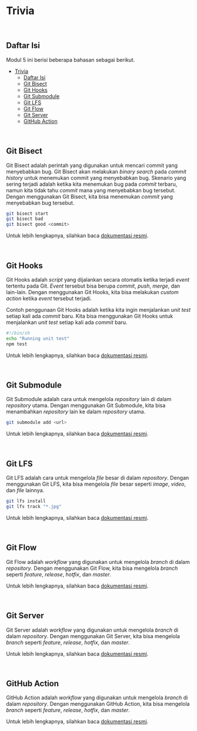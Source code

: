 # Trivia



</br>

## Daftar Isi

Modul 5 ini berisi beberapa bahasan sebagai berikut.

- [Trivia](#trivia)
  - [Daftar Isi](#daftar-isi)
  - [Git Bisect](#git-bisect)
  - [Git Hooks](#git-hooks)
  - [Git Submodule](#git-submodule)
  - [Git LFS](#git-lfs)
  - [Git Flow](#git-flow)
  - [Git Server](#git-server)
  - [GitHub Action](#github-action)

</br>

## Git Bisect

Git Bisect adalah perintah yang digunakan untuk mencari commit yang menyebabkan bug. Git Bisect akan melakukan *binary search* pada *commit history* untuk menemukan commit yang menyebabkan bug. Skenario yang sering terjadi adalah ketika kita menemukan bug pada *commit* terbaru, namun kita tidak tahu *commit* mana yang menyebabkan bug tersebut. Dengan menggunakan Git Bisect, kita bisa menemukan *commit* yang menyebabkan bug tersebut.  

```sh
git bisect start
git bisect bad
git bisect good <commit>
```

Untuk lebih lengkapnya, silahkan baca [dokumentasi resmi](https://git-scm.com/docs/git-bisect).

</br>

## Git Hooks

Git Hooks adalah *script* yang dijalankan secara otomatis ketika terjadi *event* tertentu pada Git. *Event* tersebut bisa berupa *commit*, *push*, *merge*, dan lain-lain. Dengan menggunakan Git Hooks, kita bisa melakukan *custom action* ketika *event* tersebut terjadi. 

Contoh penggunaan Git Hooks adalah ketika kita ingin menjalankan *unit test* setiap kali ada *commit* baru. Kita bisa menggunakan Git Hooks untuk menjalankan *unit test* setiap kali ada *commit* baru. 

```sh
#!/bin/sh
echo "Running unit test"
npm test
```

Untuk lebih lengkapnya, silahkan baca [dokumentasi resmi](https://git-scm.com/docs/githooks).


</br>

## Git Submodule

Git Submodule adalah cara untuk mengelola *repository* lain di dalam *repository* utama. Dengan menggunakan Git Submodule, kita bisa menambahkan *repository* lain ke dalam *repository* utama. 

```sh
git submodule add <url>
```

Untuk lebih lengkapnya, silahkan baca [dokumentasi resmi](https://git-scm.com/docs/git-submodule).

</br>

## Git LFS

Git LFS adalah cara untuk mengelola *file* besar di dalam *repository*. Dengan menggunakan Git LFS, kita bisa mengelola *file* besar seperti *image*, *video*, dan *file* lainnya. 

```sh
git lfs install
git lfs track "*.jpg"
```

Untuk lebih lengkapnya, silahkan baca [dokumentasi resmi](https://git-scm.com/docs/git-lfs).

</br>

## Git Flow

Git Flow adalah *workflow* yang digunakan untuk mengelola *branch* di dalam *repository*. Dengan menggunakan Git Flow, kita bisa mengelola *branch* seperti *feature*, *release*, *hotfix*, dan *master*.

Untuk lebih lengkapnya, silahkan baca [dokumentasi resmi](https://nvie.com/posts/a-successful-git-branching-model/).

</br>

## Git Server

Git Server adalah *workflow* yang digunakan untuk mengelola *branch* di dalam *repository*. Dengan menggunakan Git Server, kita bisa mengelola *branch* seperti *feature*, *release*, *hotfix*, dan *master*.

Untuk lebih lengkapnya, silahkan baca [dokumentasi resmi](https://git-scm.com/book/en/v2/Git-on-the-Server-Setting-Up-the-Server).

</br>

## GitHub Action

GitHub Action adalah *workflow* yang digunakan untuk mengelola *branch* di dalam *repository*. Dengan menggunakan GitHub Action, kita bisa mengelola *branch* seperti *feature*, *release*, *hotfix*, dan *master*.

Untuk lebih lengkapnya, silahkan baca [dokumentasi resmi](https://docs.github.com/en/actions).